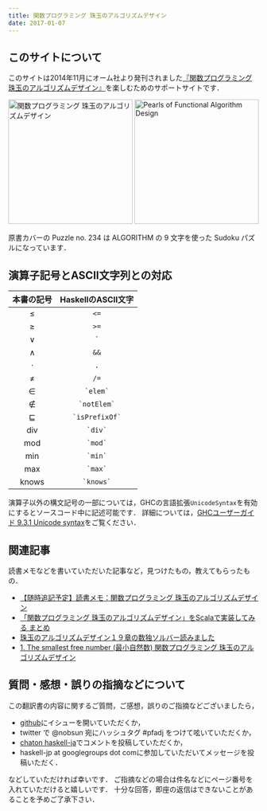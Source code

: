 ```yaml
---
title: 関数プログラミング 珠玉のアルゴリズムデザイン
date: 2017-01-07
---
```


## このサイトについて

このサイトは2014年11月にオーム社より発刊されました[『関数プログラミング 珠玉のアルゴリズムデザイン』](http://www.amazon.co.jp/gp/product/4274050645/ref=as_li_ss_tl?ie=UTF8&camp=247&creative=7399&creativeASIN=4274050645&linkCode=as2&tag=philoprogramm-22)を楽しむためのサポートサイトです．

<a href="http://www.amazon.co.jp/gp/product/4274050645/ref=as_li_ss_tl?ie=UTF8&camp=247&creative=7399&creativeASIN=4274050645&linkCode=as2&tag=philoprogramm-22"><img alt="関数プログラミング 珠玉のアルゴリズムデザイン" src="http://ecx.images-amazon.com/images/I/61uv43I3omL.jpg" height="250px"></a>
<a href="http://www.amazon.co.jp/gp/product/0521513383/ref=as_li_ss_tl?ie=UTF8&camp=247&creative=7399&creativeASIN=0521513383&linkCode=as2&tag=philoprogramm-22"><img alt="Pearls of Functional Algorithm Design" src="http://ecx.images-amazon.com/images/I/51JRG-YGgOL.jpg" height="250px"></a>

原書カバーの Puzzle no. 234 は ALGORITHM の 9 文字を使った Sudoku パズルになっています．

## 演算子記号とASCII文字列との対応

| 本書の記号 | HaskellのASCII文字 |
|:----------:|:------------------:|
| $\le$      | `<=`               |
| $\ge$      | `>=`               |
| $\vee$     | `||`               |
| $\wedge$   | `&&`               |
| $\cdot$    | `.`                |
| $\neq$     | `/=`               |
| $\in$      | `` `elem` ``       |
| $\notin$   | `` `notElem` ``    |
| $\sqsubseteq$ | `` `isPrefixOf` `` |
| div        | `` `div` ``        |
| mod        | `` `mod` ``        |
| min        | `` `min` ``        |
| max        | `` `max` ``        |
| knows      | `` `knows` ``      |

演算子以外の構文記号の一部については，GHCの言語拡張``UnicodeSyntax``を有効にするとソースコード中に記述可能です．
詳細については，[GHCユーザーガイド 9.3.1 Unicode syntax](https://downloads.haskell.org/~ghc/latest/docs/html/users_guide/glasgow_exts.html#unicode-syntax)をご覧ください．

## 関連記事

読書メモなどを書いていただいた記事など，見つけたもの，教えてもらったもの．

- [【随時追記予定】読書メモ：関数プログラミング 珠玉のアルゴリズムデザイン](http://xenophobia.hatenablog.com/entry/2014/11/15/031820)
- [「関数プログラミング 珠玉のアルゴリズムデザイン」をScalaで実装してみる まとめ](http://qiita.com/qtamaki@github/items/176b4332da8e1e481fad)
- [珠玉のアルゴリズムデザイン１９章の数独ソルバー読みました](http://nihemak.hatenablog.com/entry/2015/01/11/210124)
- [1. The smallest free number (最小自然数) 関数プログラミング 珠玉のアルゴリズムデザイン](http://phasetr.com/blog/2017/01/05/smallest-free-number-pearls-of-func-algorithm/)

## 質問・感想・誤りの指摘などについて

この翻訳書の内容に関するご質問，ご感想，誤りのご指摘などございましたら，

- [github](https://github.com/sampou-org/pfad/issues)にイシューを開いていただくか，
- twitter で @nobsun 宛にハッシュタグ #pfadj をつけて呟いていただくか，
- [chaton haskell-ja](http://chaton.practical-scheme.net/haskell-ja/)でコメントを投稿していただくか，
- haskell-jp at googlegroups dot comに参加していただいてメッセージを投稿いただく．

などしていただければ幸いです．
ご指摘などの場合は件名などにページ番号を入れていただけると嬉しいです．
十分な回答，即座の返信はできないことがあることを予めご了承下さい．

